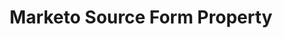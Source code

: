 ---
content-type: "api-form"
form-type: "source"
key: "source-form-properties-marketo-object"

title: "Marketo Source Form Property"
description: "{{ api.form-properties.source-forms.marketo.description }}"

object-attributes:
  - name: "client_id"
    type: "string"
    required: true
    description: "The user's Marketo client ID."

  - name: "client_secret"
    type: "string"
    required: true
    description: "The user's Marketo client secret."

  - name: "frequency_in_minutes"
    type: "string"
    required: true
    description: |
      {{ connect.common.attributes.frequency | replace: "[INTEGRATION]","Marketo" }}

  - name: "anchor_time"
    type: "string"
    required: false
    description: |
      {{ connect.common.attributes.anchor-time }}

  - name: "endpoint"
    type: "string"
    required: true
    description: "The user's Marketo REST endpoint URL. For example: `https://457-RFG-234.mktorest.com/rest`"

  - name: "identity"
    type: "string"
    required: true
    description: "The user's Marketo REST identity URL. For example: `https://457-RFG-234.mktorest.com/identity`"

  - name: "max_daily_calls"
    type: "string"
    required: false
    description: "The maximum number of daily API calls that Stitch may make to the Marketo API."

  - name: "start_date"
    type: "string"
    required: true
    description: |
      {{ connect.common.attributes.start-date replace: "[INTEGRATION]","Marketo" }}

examples: 
  - code: |
      {  
       "type":"platform.marketo",
       "properties":{
          "client_id":"<CLIENT_ID>",
          "client_secret":"<CLIENT_SECRET>",
          "frequency_in_minutes":"1440",
          "anchor_time":"",
          "endpoint":"https://457-RFG-234.mktorest.com/rest",
          "identity":"https://457-RFG-234.mktorest.com/identity",
          "max_daily_calls":"8,000",
          "start_date":"2018-01-10T00:00:00Z"
        }
      }
---